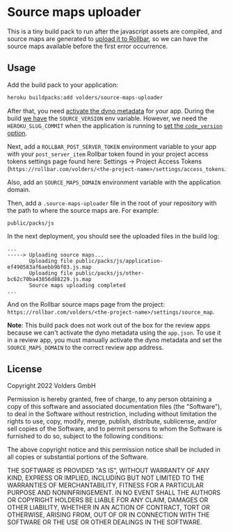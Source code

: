 # Source maps uploader

This is a tiny build pack to run after the javascript assets are compiled, and source maps are generated to [upload it to Rollbar](https://docs.rollbar.com/docs/source-maps#3-upload-your-source-map-files), so we can have the source maps available before the first error occurrence.

## Usage

Add the build pack to your application:

```bash
heroku buildpacks:add volders/source-maps-uploader
```

After that, you need [activate the dyno metadata](https://devcenter.heroku.com/articles/dyno-metadata) for your app. During the build [we have](https://devcenter.heroku.com/articles/buildpack-api#bin-compile-summary) the `SOURCE_VERSION` env variable. However, we need the `HEROKU_SLUG_COMMIT` when the application is running to [set the `code_version` option](https://docs.rollbar.com/docs/source-maps#2-configure-the-rollbarjs-sdk-to-support-source-maps).

Next, add a `ROLLBAR_POST_SERVER_TOKEN` environment variable to your app with your `post_server_item` Rollbar token found in your project access tokens settings page found here: Settings → Project Access Tokens (`https://rollbar.com/volders/<the-project-name>/settings/access_tokens`.

Also, add an `SOURCE_MAPS_DOMAIN` environment variable with the application domain.

Then, add a `.source-maps-uploader` file in the root of your repository with the path to where the source maps are. For example:

```
public/packs/js
```

In the next deployment, you should see the uploaded files in the build log:

```
...
-----> Uploading source maps...
       Uploading file public/packs/js/application-ef490583af6aebb9bf03.js.map
       Uploading file public/packs/js/other-bc62c70ba43856d88229.js.map
       Source maps uploading completed
...
```

And on the Rollbar source maps page from the project: `https://rollbar.com/volders/<the-project-name>/settings/source_map`.

**Note**: This build pack does not work out of the box for the review apps because we can't activate the dyno metadata using the `app.json`. To use it in a review app, you must manually activate the dyno metadata and set the `SOURCE_MAPS_DOMAIN` to the correct review app address.

## License

Copyright 2022 Volders GmbH

Permission is hereby granted, free of charge, to any person obtaining a copy of this software and associated documentation files (the "Software"), to deal in the Software without restriction, including without limitation the rights to use, copy, modify, merge, publish, distribute, sublicense, and/or sell copies of the Software, and to permit persons to whom the Software is furnished to do so, subject to the following conditions:

The above copyright notice and this permission notice shall be included in all copies or substantial portions of the Software.

THE SOFTWARE IS PROVIDED "AS IS", WITHOUT WARRANTY OF ANY KIND, EXPRESS OR IMPLIED, INCLUDING BUT NOT LIMITED TO THE WARRANTIES OF MERCHANTABILITY, FITNESS FOR A PARTICULAR PURPOSE AND NONINFRINGEMENT. IN NO EVENT SHALL THE AUTHORS OR COPYRIGHT HOLDERS BE LIABLE FOR ANY CLAIM, DAMAGES OR OTHER LIABILITY, WHETHER IN AN ACTION OF CONTRACT, TORT OR OTHERWISE, ARISING FROM, OUT OF OR IN CONNECTION WITH THE SOFTWARE OR THE USE OR OTHER DEALINGS IN THE SOFTWARE.
